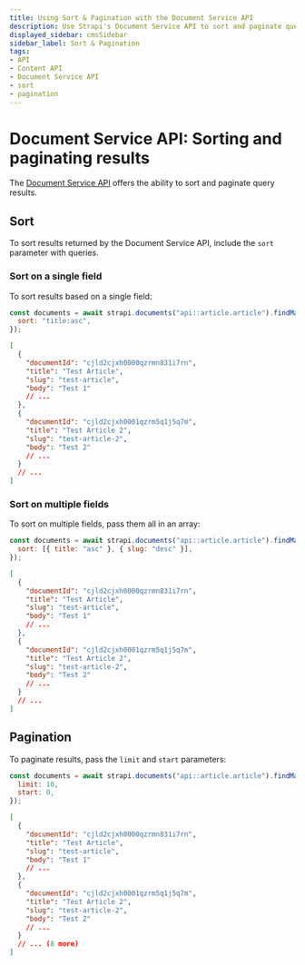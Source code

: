 ```yaml
---
title: Using Sort & Pagination with the Document Service API
description: Use Strapi's Document Service API to sort and paginate query results
displayed_sidebar: cmsSidebar
sidebar_label: Sort & Pagination
tags:
- API 
- Content API 
- Document Service API 
- sort
- pagination
---
```


# Document Service API: Sorting and paginating results

The [Document Service API](/cms/api/document-service) offers the ability to sort and paginate query results.

## Sort

To sort results returned by the Document Service API, include the `sort` parameter with queries.

### Sort on a single field

To sort results based on a single field:

<ApiCall noSideBySide>
<Request title="Example request">

```js
const documents = await strapi.documents("api::article.article").findMany({
  sort: "title:asc",
});
```

</Request>

<Response title="Example response">

```json
[
  {
    "documentId": "cjld2cjxh0000qzrmn831i7rn",
    "title": "Test Article",
    "slug": "test-article",
    "body": "Test 1"
    // ...
  },
  {
    "documentId": "cjld2cjxh0001qzrm5q1j5q7m",
    "title": "Test Article 2",
    "slug": "test-article-2",
    "body": "Test 2"
    // ...
  }
  // ...
]
```

</Response>
</ApiCall>

### Sort on multiple fields

To sort on multiple fields, pass them all in an array:

<ApiCall noSideBySide>
<Request title="Example request">

```js
const documents = await strapi.documents("api::article.article").findMany({
  sort: [{ title: "asc" }, { slug: "desc" }],
});
```

</Request>

<Response title="Example response">

```json
[
  {
    "documentId": "cjld2cjxh0000qzrmn831i7rn",
    "title": "Test Article",
    "slug": "test-article",
    "body": "Test 1"
    // ...
  },
  {
    "documentId": "cjld2cjxh0001qzrm5q1j5q7m",
    "title": "Test Article 2",
    "slug": "test-article-2",
    "body": "Test 2"
    // ...
  }
  // ...
]
```

</Response>
</ApiCall>

## Pagination

To paginate results, pass the `limit` and `start` parameters:

<ApiCall noSideBySide>
<Request title="Example request">

```js
const documents = await strapi.documents("api::article.article").findMany({
  limit: 10,
  start: 0,
});
```

</Request>

<Response title="Example response">

```json
[
  {
    "documentId": "cjld2cjxh0000qzrmn831i7rn",
    "title": "Test Article",
    "slug": "test-article",
    "body": "Test 1"
    // ...
  },
  {
    "documentId": "cjld2cjxh0001qzrm5q1j5q7m",
    "title": "Test Article 2",
    "slug": "test-article-2",
    "body": "Test 2"
    // ...
  }
  // ... (8 more)
]
```

</Response>
</ApiCall>
